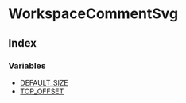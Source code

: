 # WorkspaceCommentSvg

## Index

### Variables

- [DEFAULT_SIZE](variables/DEFAULT_SIZE.md)
- [TOP_OFFSET](variables/TOP_OFFSET.md)
